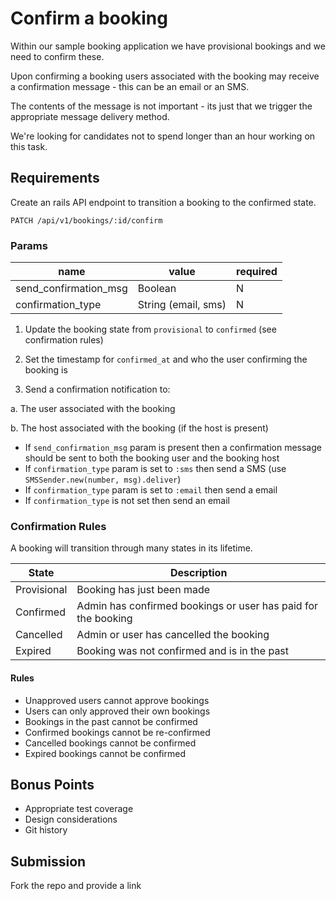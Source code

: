 # Confirm a booking

Within our sample booking application we have provisional bookings and we need to confirm these.

Upon confirming a booking users associated with the booking may receive a confirmation message - this can be an email or an SMS.

The contents of the message is not important - its just that we trigger the appropriate message delivery method.

We're looking for candidates not to spend longer than an hour working on this task.

## Requirements

Create an rails API endpoint to transition a booking to the confirmed state.

`PATCH /api/v1/bookings/:id/confirm`

### Params

|name|value|required|
|----|-----|--------|
|send_confirmation_msg|Boolean|N|
|confirmation_type|String (email, sms)|N|

1. Update the booking state from `provisional` to `confirmed` (see confirmation rules)

2. Set the timestamp for `confirmed_at` and who the user confirming the booking is

3. Send a confirmation notification to:

a. The user associated with the booking

b. The host associated with the booking (if the host is present)

- If `send_confirmation_msg` param is present then a confirmation message should be sent to both the booking user and the booking host
- If `confirmation_type` param is set to `:sms` then send a SMS (use `SMSSender.new(number, msg).deliver`)
- If `confirmation_type` param is set to `:email` then send a email
- If `confirmation_type` is not set then send an email

### Confirmation Rules

A booking will transition through many states in its lifetime.

|State|Description|
|-----|-----------|
|Provisional|Booking has just been made|
|Confirmed|Admin has confirmed bookings or user has paid for the booking|
|Cancelled|Admin or user has cancelled the booking|
|Expired|Booking was not confirmed and is in the past|

#### Rules

- Unapproved users cannot approve bookings
- Users can only approved their own bookings
- Bookings in the past cannot be confirmed
- Confirmed bookings cannot be re-confirmed
- Cancelled bookings cannot be confirmed
- Expired bookings cannot be confirmed

## Bonus Points

- Appropriate test coverage
- Design considerations
- Git history

## Submission

Fork the repo and provide a link
